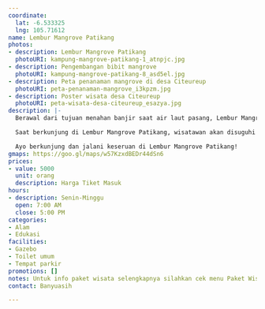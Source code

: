 ```yaml
---
coordinate:
  lat: -6.533325
  lng: 105.71612
name: Lembur Mangrove Patikang
photos:
- description: Lembur Mangrove Patikang
  photoURI: kampung-mangrove-patikang-1_atnpjc.jpg
- description: Pengembangan bibit mangrove
  photoURI: kampung-mangrove-patikang-8_asd5el.jpg
- description: Peta penanaman mangrove di desa Citeureup
  photoURI: peta-penanaman-mangrove_i3kpzm.jpg
- description: Poster wisata desa Citeureup
  photoURI: peta-wisata-desa-citeureup_esazya.jpg
description: |-
  Berawal dari tujuan menahan banjir saat air laut pasang, Lembur Mangrove Patikang Citeureup kini akan menjadi salah satu objek pariwisata dan center edukasi, Selain menjadi pelestarian lingkungan, Lembur Mangrove ini juga menjadi destinasi wisata yang sangat menarik dan turut menunjang perekonomian masyarakat di Buffer Zone KEK Tanjung Lesung.

  Saat berkunjung di Lembur Mangrove Patikang, wisatawan akan disuguhi dengan suasana indah kebun mangrove. Lokasi ini sangat cocok untuk spot foto. Tidak hanya untuk bersenang-senang, wisatawan juga akan mendapatkan edukasi penanaman bakau,tracking sungai / Cano dan spot pengamatan burung.

  Ayo berkunjung dan jalani keseruan di Lembur Mangrove Patikang!
gmaps: https://goo.gl/maps/w57KzxdBEDr44dSn6
prices:
- value: 5000
  unit: orang
  description: Harga Tiket Masuk
hours:
- description: Senin-Minggu
  open: 7:00 AM
  close: 5:00 PM
categories:
- Alam
- Edukasi
facilities:
- Gazebo
- Toilet umum
- Tempat parkir
promotions: []
notes: Untuk info paket wisata selengkapnya silahkan cek menu Paket Wisata.
contact: Banyuasih

---
```


